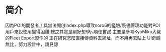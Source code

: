 # 简介

因為POI的開發者工具無法開啟index.php導致noro6的艦娘/裝備管理功能對POI用戶來說使用變得困難
總之其實是剛好想學js順便嘗試
主要是參考KyoMiko大佬的Fleet Export製作的
正在研究怎麼直接傳資料去網址，而不用再去貼上
UI奇醜無比，努力設計中，請見諒
